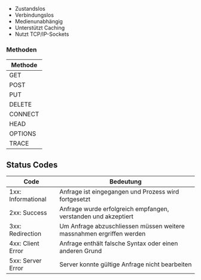 - Zustandslos
- Verbindungslos
- Medienunabhängig
- Unterstützt Caching
- Nutzt TCP/IP-Sockets
### Methoden

| Methode |
| ------- |
| GET     |
| POST    |
| PUT     |
| DELETE  |
| CONNECT |
| HEAD    |
| OPTIONS |
| TRACE   |

## Status Codes

| Code               | Bedeutung                                                            |
| ------------------ | -------------------------------------------------------------------- |
| 1xx: Informational | Anfrage ist eingegangen und Prozess wird fortgesetzt                 |
| 2xx: Success       | Anfrage wurde erfolgreich empfangen, verstanden und akzeptiert       |
| 3xx: Redirection   | Um Anfrage abzuschliessen müssen weitere massnahmen ergriffen werden |
| 4xx: Client Error  | Anfrage enthält falsche Syntax oder einen anderen Grund              |
| 5xx: Server Error  | Server konnte gültige Anfrage nicht bearbeiten                       |
